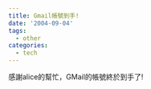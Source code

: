 ```yaml
---
title: Gmail帳號到手!
date: '2004-09-04'
tags:
  - other
categories:
  - tech
---
```

感謝alice的幫忙，GMail的帳號終於到手了!